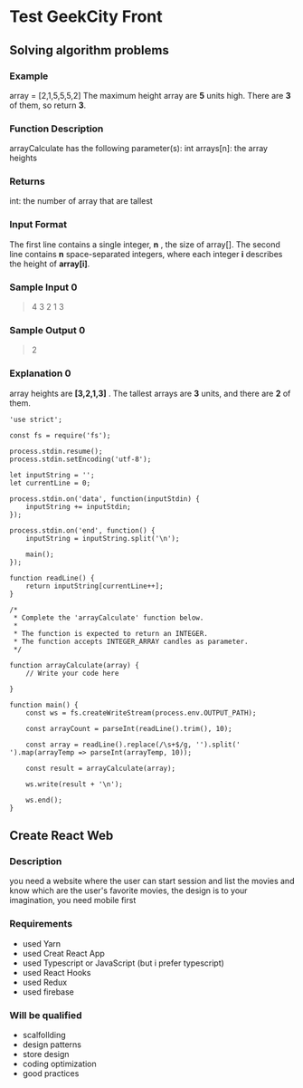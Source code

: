 # Test GeekCity Front
## Solving algorithm problems

### Example
array = [2,1,5,5,5,2]
The maximum height array are **5** units high. There are **3** of them, so return **3**.

### Function Description
arrayCalculate has the following parameter(s):
int arrays[n]: the array heights
### Returns
int: the number of array that are tallest
### Input Format
The first line contains a single integer, **n** , the size of array[].
The second line contains **n** space-separated integers, where each integer **i** describes the height of **array[i]**.

### Sample Input 0
> 4
> 3 2 1 3

### Sample Output 0

> 2

### Explanation 0

array heights are **[3,2,1,3]** . The tallest arrays are **3** units, and there are **2** of them.

```
'use strict';

const fs = require('fs');

process.stdin.resume();
process.stdin.setEncoding('utf-8');

let inputString = '';
let currentLine = 0;

process.stdin.on('data', function(inputStdin) {
    inputString += inputStdin;
});

process.stdin.on('end', function() {
    inputString = inputString.split('\n');

    main();
});

function readLine() {
    return inputString[currentLine++];
}

/*
 * Complete the 'arrayCalculate' function below.
 *
 * The function is expected to return an INTEGER.
 * The function accepts INTEGER_ARRAY candles as parameter.
 */

function arrayCalculate(array) {
    // Write your code here

}

function main() {
    const ws = fs.createWriteStream(process.env.OUTPUT_PATH);

    const arrayCount = parseInt(readLine().trim(), 10);

    const array = readLine().replace(/\s+$/g, '').split(' ').map(arrayTemp => parseInt(arrayTemp, 10));

    const result = arrayCalculate(array);

    ws.write(result + '\n');

    ws.end();
}

```

## Create React Web

### Description
you need a website where the user can start session and list the movies and know which are the user's favorite movies, the design is to your imagination, you need mobile first


### Requirements
- used Yarn
- used Creat React App
- used Typescript or JavaScript (but i prefer typescript)
- used React Hooks
- used Redux
- used firebase

### Will be qualified
- scalfollding
- design patterns
- store design
- coding optimization
- good practices
